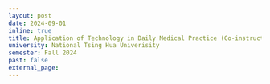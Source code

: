 ```yaml
---
layout: post
date: 2024-09-01
inline: true
title: Application of Technology in Daily Medical Practice (Co-instructor)
university: National Tsing Hua Univerisity
semester: Fall 2024
past: false
external_page:
---
```

